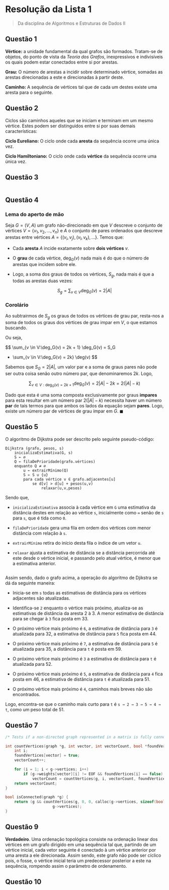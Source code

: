 # Resolução da Lista 1

> Da disciplina de Algoritmos e Estruturas de Dados II

## Questão 1

**Vértice:** a unidade fundamental da qual grafos são formados. Tratam-se de objetos, do ponto de vista da *Teoria dos Grafos*, inexpressivos e indivisíveis os quais podem estar conectados entre si por arestas.

**Grau:** O número de arestas a incidir sobre determinado vértice, somadas as arestas direcionadas a este e direcionadas à partir deste.

**Caminho:** A sequência de vértices tal que de cada um destes existe uma aresta para o seguinte.

## Questão 2

Ciclos são caminhos aqueles que se iniciam e terminam em um mesmo vértice. Estes podem ser distinguidos entre si por suas demais características:

**Ciclo Eureliano:** O ciclo onde cada **aresta** da sequência ocorre uma única vez.

**Ciclo Hamiltoniano:** O ciclo onde cada **vértice** da sequência ocorre uma única vez.

## Questão 3

<img src="file:///home/user/Documents/Drives/USP/Introdução%20a%20Ciência%20da%20Computação/Imagens/2022-05-01-15-59-33-image.png" title="" alt="" data-align="center">

## Questão 4

### Lema do aperto de mão

Seja $G = (V,A)$ um grafo não-direcionado em que  $V$ descreve o conjunto  de vértices $V = \{v_1, v_2, \dots, v_n\}$ e $A$ o conjunto de pares ordenados que descreve arestas entre vértices $A = \{(v_i, v_j),(v_l, v_k), \dots\}$. Temos que:

- Cada **aresta** $A$ incide exatamente sobre **dois vértices** $v$.

- O **grau** de cada vértice, $\deg_G(v)$ nada mais é do que o número de arestas que incidem sobre ele.

- Logo, a soma dos graus de todos os vértices, $S_g$, nada mais é que a todas as arestas duas vezes:

$$
S_g = \sum_{v\ \in\ V} \deg_G(v) = 2|A|
$$

### Corolário

Ao subtrairmos de $S_g$ os graus de todos os vértices de grau par, resta-nos a soma de todos os graus dos vértices de grau impar em $V$, o que estamos buscando.

Ou seja,

$$
\sum_{v \in V:\deg_G(v) = 2k + 1} \deg_G(v) =
S_G
- \sum_{v \in V:\deg_G(v) = 2k} \deg(v)
$$

Sabemos que $S_G = 2|A|$, um valor par e a soma de graus pares não pode ser outra coisa senão outro número par, que denominaremos $2k$. Logo,

$$
\sum_{v \in V:\deg_G(v) = 2k + 1} \deg_G(v) = 2|A| - 2k = 2(|A| - k) 
$$

Dado que esta é uma soma composta exclusivamente por graus **impares** para esta resultar em um número par $2(|A| - k)$ necessita haver um número **par** de tais termos para que ambos os lados da equação sejam **pares**. Logo, existe um número par de vértices de grau ímpar em $G$. $\blacksquare$

## Questão 5

O algoritmo de Dijkstra pode ser descrito pelo seguinte pseudo-código:

```
Dijkstra (grafo, pesos, s)
    inicializaEstimativa(G, s)
    S ← ∅
    Q ← filaDePrioridade(grafo.vértices)
    enquanto Q ≠ ∅
        u ← extrairMínimo(Q)
        S ← S ∪ {u}
        para cada vértice v ∈ grafo.adjacentes[u]
            se d[v] > d[u] + pesos(u,v)
                relaxar(u,v,pesos)
```

Sendo que,

- `inicializaEstimativa` associa à cada vértice em `G` uma estimativa da distância destes em relação ao vértice `s`, inicialmente como `∞` senão de `s` para `s`, que é tida como `0`.

- `filaDePrioridade` gera uma fila em ordem dos vértices com menor distância com relação à `s`.

- `extrairMínimo` retira do início desta fila o índice de um vetor `u`.

- `relaxar` ajusta a estimativa de distância se a distância percorrida até este desde o vértice inicial, e passando pelo atual vértice, é menor que a estimativa anterior.

<img src="Imagens/2022-05-03-12-56-19-image.png" title="" alt="" data-align="center">

Assim sendo, dado o grafo acima, a operação do algoritmo de Djikstra se dá da seguinte maneira:

- Inicia-se em `s` todas as estimativas de distância para os vértices adjacentes são atualizadas.

- Identifica-se `2` enquanto o vértice mais próximo, atualiza-se as estimativas de distância da aresta 2 à 3. A menor estimativa de distância para se chegar à `3` fica posta em 33.

- O próximo vértice mais próximo é `6`, a estimativa de distância para `3` é atualizada para 32, a estimativa de distância para `5` fica posta em 44.

- O próximo vértice mais próximo é `7`, a estimativa de distância para `5` é atualizada para 35, a distância para `t` é posta em 59.

- O próximo vértice mais próximo é `3` a estimativa de distância para `t` é atualizada para 52.

- O próximo vértice mais próximo é `5`, a estimativa de distância para `4` fica posta em 46, a estimativa de distância para `t` é atualizada para 51.

- O próximo vértice mais próximo é `4`, caminhos mais breves não são encontrados.

Logo, encontra-se que o caminho mais curto para `t` é `s → 2 → 3 → 5 → 4 → t`, como um peso total de 51.

## Questão 7

```c
/* Tests if a non-directed graph represented in a matrix is fully connected */

int countVertices(graph *g, int vector, int vectorCount, bool *foundVertices) {
    int i;
    foundVertices[vector] = true;
    vectorCount++;

    for (i = 1; i < g->vertices; i++)
        if (g->weights[vector][i] != EOF && foundVertices[i] == false)
            vectorCount = countVertices(g, i, vectorCount, foundVertices);
    return vectorCount;
}

bool isConnected(graph *g) {
    return (g && countVertices(g, 0, 0, calloc(g->vertices, sizeof(bool))) ==
                     g->vertices);
}
```

## 

## Questão 9

**Verdadeiro**. Uma ordenação topológica consiste na ordenação linear dos vértices em um grafo dirigido em uma sequência tal que, partindo de um vértice inicial, cada vetor seguinte é conectado à um vértice anterior por uma aresta a ele direcionada. Assim sendo, este grafo não pode ser cíclico pois, o fosse, o vértice inicial teria um predecessor posterior a este na sequência, rompendo assim o parâmetro de ordenamento.

## Questão 10